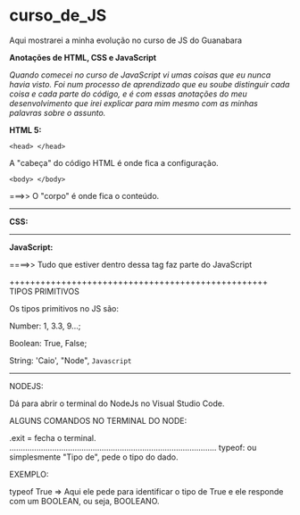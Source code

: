 # curso_de_JS
Aqui mostrarei a minha evolução no curso de JS do Guanabara

**Anotações de HTML, CSS e JavaScript**

_Quando comecei no curso de JavaScript vi umas coisas que eu nunca havia visto._
_Foi num processo de aprendizado que eu soube distinguir cada coisa e cada parte do código, e é com essas anotações do meu desenvolvimento que irei explicar para mim mesmo com as minhas palavras sobre o assunto._

**HTML 5:**

`<head> </head>`

A "cabeça" do código HTML é onde fica a configuração.


`<body> </body>`

===>> O "corpo" é onde fica o conteúdo.


**************************************************************
**CSS:**


**************************************************************
**JavaScript:**

<script> </script>

====>> Tudo que estiver dentro dessa tag faz parte do JavaScript

++++++++++++++++++++++++++++++++++++++++++++++++++
TIPOS PRIMITIVOS

Os tipos primitivos no JS são:

Number: 1, 3.3, 9...;

Boolean: True, False;

String: 'Caio', "Node", `Javascript`
************************************

NODEJS:

Dá para abrir o terminal do NodeJs no Visual Studio Code.

ALGUNS COMANDOS NO TERMINAL DO NODE:

.exit = fecha o terminal.
............................................................................................
typeof: ou simplesmente "Tipo de", pede o tipo do dado.

EXEMPLO:

typeof True => Aqui ele pede para identificar o tipo de True e
ele responde com um BOOLEAN, ou seja, BOOLEANO.

